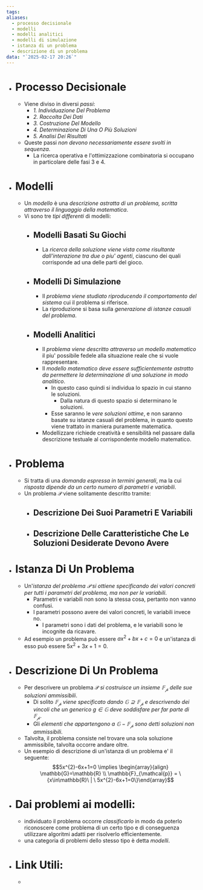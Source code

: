 ```yaml
---
tags: 
aliases:
  - processo decisionale
  - modelli
  - modelli analitici
  - modelli di simulazione
  - istanza di un problema
  - descrizione di un problema
data: "`2025-02-17 20:26`"
---
```

+ # Processo Decisionale
	+ Viene diviso in diversi _passi_:
		+ _1. Individuazione Del Problema_
		+ _2. Raccolta Dei Dati_
		+ _3. Costruzione Del Modello_
		+ _4. Determinazione Di Una O Più Soluzioni_
		+ _5. Analisi Dei Risultati_
	+ Queste passi _non devono necessariamente essere svolti in sequenza_.
		+ La ricerca operativa e l'ottimizzazione combinatoria si occupano in particolare delle fasi 3 e 4.
+ # Modelli
	+ Un _modello_ è una _descrizione astratta di un problema, scritta attraverso il linguaggio della matematica_.
	+ Vi sono tre _tipi differenti_ di modelli:
		+ ## Modelli Basati Su Giochi
			+ La _ricerca della soluzione viene vista come risultante dall'interazione tra due o piu' agenti_, ciascuno dei quali corrisponde ad una delle parti del gioco.
		+ ## Modelli Di Simulazione
			+ Il _problema viene studiato riproducendo il comportamento del sistema_ cui il problema si riferisce.
			+ La riproduzione si basa sulla _generazione di istanze casuali del problema_.
		+ ## Modelli Analitici
			+ Il _problema viene descritto attraverso un modello matematico_ il piu' possibile fedele alla situazione reale che si vuole rappresentare.
			+ Il _modello matematico deve essere sufficientemente astratto da permettere la determinazione di una soluzione in modo analitico_.
				+ In questo caso quindi si individua lo spazio in cui stanno le soluzioni.
					+ Dalla natura di questo spazio si determinano le soluzioni.
				+ Esse saranno le _vere soluzioni ottime_, e non saranno basate su istanze casuali del problema, in quanto questo viene trattato in maniera puramente matematica.
			+ Modellizzare richiede creatività e sensibilità nel passare dalla descrizione testuale al corrispondente modello matematico.
+ # Problema
	+ Si tratta di una _domanda espressa in termini generali_, ma la cui _risposta dipende da un certo numero di parametri e variabili_.
	+ Un problema $\mathcal{P}$ viene solitamente descritto tramite:
		+ ## Descrizione Dei Suoi Parametri E Variabili
		+ ## Descrizione Delle Caratteristiche Che Le Soluzioni Desiderate Devono Avere
+ # Istanza Di Un Problema
	+ Un'_istanza del problema $\mathcal{P}$ si ottiene specificando dei valori concreti per tutti i parametri del problema, ma non per le variabili_.
		+ Parametri e variabili non sono la stessa cosa, pertanto non vanno confusi.
		+ I parametri possono avere dei valori concreti, le variabili invece no.
			+ I parametri sono i dati del problema, e le variabili sono le incognite da ricavare.
	+ Ad esempio un problema può essere $ax^2+bx+c=0$ e un'istanza di esso può essere $5x^2+3x+1=0$.
- # Descrizione Di Un Problema
	+ Per descrivere un problema $\mathcal{P}$ _si costruisce un insieme $\mathbb{F}_{\mathcal{p}}$ delle sue soluzioni ammissibili_.
		+ Di solito _$\mathbb{F}_{\mathcal{p}}$ viene specificato dando $\mathbb{G}\supseteq\mathbb{F}_{\mathcal{p}}$ e descrivendo dei vincoli che un generico $g\in\mathbb{G}$ deve soddisfare per far parte di $\mathbb{F}_{\mathcal{p}}$_.
		+ Gli _elementi che appartengono a $\mathbb{G}-\mathbb{F}_{\mathcal{p}}$ sono detti soluzioni non ammissibili_.
	+ Talvolta, il problema consiste nel trovare una sola soluzione ammissibile, talvolta occorre andare oltre.
	+ Un esempio di descrizione di un'istanza di un problema e' il seguente: $$5x^{2}-6x+1=0 \implies \begin{array}{align} \mathbb{G}=\mathbb{R} \\ \mathbb{F}_{\mathcal{p}} = \{x\in\mathbb{R}\ | \ 5x^{2}-6x+1=0\}\end{array}$$
+ # Dai problemi ai modelli:
	- individuato il problema occorre _classificarlo_ in modo da poterlo riconoscere come problema di un certo tipo e di conseguenza utilizzare algoritmi adatti per risolverlo efficientemente.
	- una categoria di problemi dello stesso tipo è detta _modelli_.
- # Link Utili:
	- 